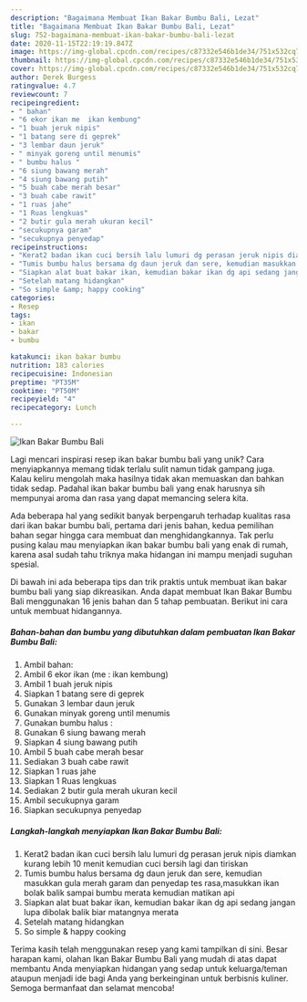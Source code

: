 ```yaml
---
description: "Bagaimana Membuat Ikan Bakar Bumbu Bali, Lezat"
title: "Bagaimana Membuat Ikan Bakar Bumbu Bali, Lezat"
slug: 752-bagaimana-membuat-ikan-bakar-bumbu-bali-lezat
date: 2020-11-15T22:19:19.847Z
image: https://img-global.cpcdn.com/recipes/c87332e546b1de34/751x532cq70/ikan-bakar-bumbu-bali-foto-resep-utama.jpg
thumbnail: https://img-global.cpcdn.com/recipes/c87332e546b1de34/751x532cq70/ikan-bakar-bumbu-bali-foto-resep-utama.jpg
cover: https://img-global.cpcdn.com/recipes/c87332e546b1de34/751x532cq70/ikan-bakar-bumbu-bali-foto-resep-utama.jpg
author: Derek Burgess
ratingvalue: 4.7
reviewcount: 7
recipeingredient:
- " bahan"
- "6 ekor ikan me  ikan kembung"
- "1 buah jeruk nipis"
- "1 batang sere di geprek"
- "3 lembar daun jeruk"
- " minyak goreng until menumis"
- " bumbu halus "
- "6 siung bawang merah"
- "4 siung bawang putih"
- "5 buah cabe merah besar"
- "3 buah cabe rawit"
- "1 ruas jahe"
- "1 Ruas lengkuas"
- "2 butir gula merah ukuran kecil"
- "secukupnya garam"
- "secukupnya penyedap"
recipeinstructions:
- "Kerat2 badan ikan cuci bersih lalu lumuri dg perasan jeruk nipis diamkan kurang lebih 10 menit kemudian cuci bersih lagi dan tiriskan"
- "Tumis bumbu halus bersama dg daun jeruk dan sere, kemudian masukkan gula merah garam dan penyedap tes rasa,masukkan ikan bolak balik sampai bumbu merata kemudian matikan api"
- "Siapkan alat buat bakar ikan, kemudian bakar ikan dg api sedang jangan lupa dibolak balik biar matangnya merata"
- "Setelah matang hidangkan"
- "So simple &amp; happy cooking"
categories:
- Resep
tags:
- ikan
- bakar
- bumbu

katakunci: ikan bakar bumbu 
nutrition: 183 calories
recipecuisine: Indonesian
preptime: "PT35M"
cooktime: "PT50M"
recipeyield: "4"
recipecategory: Lunch

---
```



![Ikan Bakar Bumbu Bali](https://img-global.cpcdn.com/recipes/c87332e546b1de34/751x532cq70/ikan-bakar-bumbu-bali-foto-resep-utama.jpg)

Lagi mencari inspirasi resep ikan bakar bumbu bali yang unik? Cara menyiapkannya memang tidak terlalu sulit namun tidak gampang juga. Kalau keliru mengolah maka hasilnya tidak akan memuaskan dan bahkan tidak sedap. Padahal ikan bakar bumbu bali yang enak harusnya sih mempunyai aroma dan rasa yang dapat memancing selera kita.



Ada beberapa hal yang sedikit banyak berpengaruh terhadap kualitas rasa dari ikan bakar bumbu bali, pertama dari jenis bahan, kedua pemilihan bahan segar hingga cara membuat dan menghidangkannya. Tak perlu pusing kalau mau menyiapkan ikan bakar bumbu bali yang enak di rumah, karena asal sudah tahu triknya maka hidangan ini mampu menjadi suguhan spesial.


Di bawah ini ada beberapa tips dan trik praktis untuk membuat ikan bakar bumbu bali yang siap dikreasikan. Anda dapat membuat Ikan Bakar Bumbu Bali menggunakan 16 jenis bahan dan 5 tahap pembuatan. Berikut ini cara untuk membuat hidangannya.

<!--inarticleads1-->

##### Bahan-bahan dan bumbu yang dibutuhkan dalam pembuatan Ikan Bakar Bumbu Bali:

1. Ambil  bahan:
1. Ambil 6 ekor ikan (me : ikan kembung)
1. Ambil 1 buah jeruk nipis
1. Siapkan 1 batang sere di geprek
1. Gunakan 3 lembar daun jeruk
1. Gunakan  minyak goreng until menumis
1. Gunakan  bumbu halus :
1. Gunakan 6 siung bawang merah
1. Siapkan 4 siung bawang putih
1. Ambil 5 buah cabe merah besar
1. Sediakan 3 buah cabe rawit
1. Siapkan 1 ruas jahe
1. Siapkan 1 Ruas lengkuas
1. Sediakan 2 butir gula merah ukuran kecil
1. Ambil secukupnya garam
1. Siapkan secukupnya penyedap




<!--inarticleads2-->

##### Langkah-langkah menyiapkan Ikan Bakar Bumbu Bali:

1. Kerat2 badan ikan cuci bersih lalu lumuri dg perasan jeruk nipis diamkan kurang lebih 10 menit kemudian cuci bersih lagi dan tiriskan
1. Tumis bumbu halus bersama dg daun jeruk dan sere, kemudian masukkan gula merah garam dan penyedap tes rasa,masukkan ikan bolak balik sampai bumbu merata kemudian matikan api
1. Siapkan alat buat bakar ikan, kemudian bakar ikan dg api sedang jangan lupa dibolak balik biar matangnya merata
1. Setelah matang hidangkan
1. So simple &amp; happy cooking




Terima kasih telah menggunakan resep yang kami tampilkan di sini. Besar harapan kami, olahan Ikan Bakar Bumbu Bali yang mudah di atas dapat membantu Anda menyiapkan hidangan yang sedap untuk keluarga/teman ataupun menjadi ide bagi Anda yang berkeinginan untuk berbisnis kuliner. Semoga bermanfaat dan selamat mencoba!

